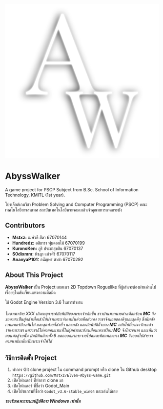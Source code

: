 ![alt text](Godot_Main/icon.png)

# AbyssWalker

A game project for PSCP Subject from B.Sc. School of Information Technology, KMITL (1st year).

โปรเจ็กต์เกมวิชา Problem Solving and Computer Programming (PSCP)
คณะเทคโนโลยีสารสนเทศ สถาบันเทคโนโลยีพระจอมเกล้าเจ้าคุณทหารลาดกระบัง

## Contributors

- **Mstxz:** เมษ์วดี สีดา 67070144
- **Hundredz:** อสิธารา พุ่มดอกไม้ 67070199
- **KuronoKen:** ภูริ ประชาสุขสิน 67070137
- **S0dixmm:** พิชฎา แก้วศิริ 67070117
- **AnanyaP101:** อนัญพร สากำ 67070292

## About This Project

**AbyssWalker** เป็น Project เกมแนว 2D Topdown Roguelike  ที่ผู้เล่นจะต้องผ่านด่านไปเรื่อยๆในดันเจี้ยนแห่งความมืดมิด

ใช้ Godot Engine Version 3.6 ในการทำงาน

###### *ในอาณาจักร XXX เกิดเหตุการณ์ภัยพิบัติของพระเจ้าเกิดขึ้น ชาวบ้านมากมายต่างเดือดร้อน **MC** จึงขออาสาเป็นผู้กล้าเพื่อเข้าไปปราบพระเจ้าคนนั้นด้วยมือตัวเอง ราชาจึงมอบของดีๆและชุดดีๆ ซึ่งมีพลังเวทมนตร์ป้องกันให้ และสุดท้ายก็สำเร็จ และพลัง และภัยพิบัติก็จบลง **MC** กลับไปที่อาณาจักรแล้วรายงานราชา แต่ราชาก็ให้ค่าตอบแทนที่ไม่คุ้มค่าและยังเหมือนเอาเปรียบ **MC** จึงโกรธมาก และเห็นว่าตอนต่อสู้จบนั้น มันมีหินศิลาทั้ง 6 แตกออกมากระจายไปคนละทิศคนละทาง **MC** จึงออกไปสำรวจตามหามันเพื่อเป็นพระเจ้าให้ได้*

## วิธีการติดตั้ง Project
1. ทำการ Git clone project ใน command prompt หรือ clone ใน Github desktop 
```https://github.com/Mstxz/Elven-Abyss-Game.git```
2. เปิดโฟลเดอร์ ที่ทำการ clone มา
3. เปิดโฟลเดอร์ ที่ชื่อว่า Godot_Main
4. เปิดโปรแกรมที่ชื่่อว่า `Godot_v3.6-stable_win64` และเล่นได้เลย

***รองรับเฉพาะระบบปฎิบัติการ Windows เท่านั้น***
